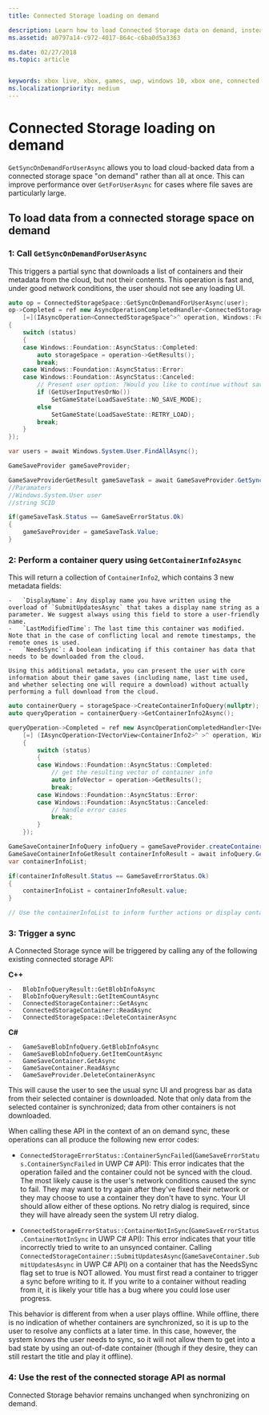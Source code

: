 ```yaml
---
title: Connected Storage loading on demand

description: Learn how to load Connected Storage data on demand, instead of all at once.
ms.assetid: a0797a14-c972-4017-864c-c6ba0d5a3363

ms.date: 02/27/2018
ms.topic: article


keywords: xbox live, xbox, games, uwp, windows 10, xbox one, connected storage
ms.localizationpriority: medium
---
```


# Connected Storage loading on demand

`GetSyncOnDemandForUserAsync` allows you to load cloud-backed data from a connected storage space "on demand" rather than all at once. This can improve performance over `GetForUserAsync` for cases where file saves are particularly large.

## To load data from a connected storage space on demand

### 1:  Call `GetSyncOnDemandForUserAsync`

This triggers a partial sync that downloads a list of containers and their metadata from the cloud, but not their contents. This operation is fast and, under good network conditions, the user should not see any loading UI.

```cpp
auto op = ConnectedStorageSpace::GetSyncOnDemandForUserAsync(user);
op->Completed = ref new AsyncOperationCompletedHandler<ConnectedStorageSpace^>(
    [=](IAsyncOperation<ConnectedStorageSpace^>^ operation, Windows::Foundation::AsyncStatus status)
{
    switch (status)
    {
    case Windows::Foundation::AsyncStatus::Completed:
        auto storageSpace = operation->GetResults();
        break;
    case Windows::Foundation::AsyncStatus::Error:
    case Windows::Foundation::AsyncStatus::Canceled:
        // Present user option: ?Would you like to continue without saving progress??
        if (GetUserInputYesOrNo())
            SetGameState(LoadSaveState::NO_SAVE_MODE);
        else
            SetGameState(LoadSaveState::RETRY_LOAD);
        break;
    }
});
```

```csharp
var users = await Windows.System.User.FindAllAsync();

GameSaveProvider gameSaveProvider;

GameSaveProviderGetResult gameSaveTask = await GameSaveProvider.GetSyncOnDemandForUserAsync(users[0], context.AppConfig.ServiceConfigurationId); 
//Paramaters
//Windows.System.User user
//string SCID

if(gameSaveTask.Status == GameSaveErrorStatus.Ok)
{
    gameSaveProvider = gameSaveTask.Value;
}
```


### 2:  Perform a container query using `GetContainerInfo2Async`

This will return a collection of `ContainerInfo2`, which contains 3 new metadata fields:

    -   `DisplayName`: Any display name you have written using the overload of `SubmitUpdatesAsync` that takes a display name string as a parameter. We suggest always using this field to store a user-friendly name.
    -   `LastModifiedTime`: The last time this container was modified. Note that in the case of conflicting local and remote timestamps, the remote ones is used.
    -   `NeedsSync`: A boolean indicating if this container has data that needs to be downloaded from the cloud.

    Using this additional metadata, you can present the user with core information about their game saves (including name, last time used, and whether selecting one will require a download) without actually performing a full download from the cloud.

```cpp
auto containerQuery = storageSpace->CreateContainerInfoQuery(nullptr); //return list of containers in ConnectedStorageSpace
auto queryOperation = containerQuery->GetContainerInfo2Async();

queryOperation->Completed = ref new AsyncOperationCompletedHandler<IVectorView<ContainerInfo2>^ >( 
    [=] (IAsyncOperation<IVectorView<ContainerInfo2>^ >^ operation, Windows::Foundation::AsyncStatus status)
    {
        switch (status)
        {
        case Windows::Foundation::AsyncStatus::Completed:
            // get the resulting vector of container info
            auto infoVector = operation->GetResults();
            break;
        case Windows::Foundation::AsyncStatus::Error:
        case Windows::Foundation::AsyncStatus::Canceled:
            // handle error cases
            break;
        }
    });
```

```csharp
GameSaveContainerInfoQuery infoQuery = gameSaveProvider.createContainerInfoQuery();
GameSaveContainerInfoGetResult containerInfoResult = await infoQuery.GetContainerInfoAsync();
var containerInfoList;

if(containerInfoResult.Status == GameSaveErrorStatus.Ok)
{
    containerInfoList = containerInfoResult.value;
}

// Use the containerInfoList to inform further actions or display container data to user. 
```

### 3:  Trigger a sync

A Connected Storage synce will be triggered by calling any of the following existing connected storage API:

**C++**

    -   BlobInfoQueryResult::GetBlobInfoAsync
    -   BlobInfoQueryResult::GetItemCountAsync
    -   ConnectedStorageContainer::GetAsync
    -   ConnectedStorageContainer::ReadAsync
    -   ConnectedStorageSpace::DeleteContainerAsync

**C#**

    -   GameSaveBlobInfoQuery.GetBlobInfoAsync
    -   GameSaveBlobInfoQuery.GetItemCountAsync
    -   GameSaveContainer.GetAsync
    -   GameSaveContainer.ReadAsync
    -   GameSaveProvider.DeleteContainerAsync

This will cause the user to see the usual sync UI and progress bar as data from their selected container is downloaded. Note that only data from the selected container is synchronized; data from other containers is not downloaded.

When calling these API in the context of an on demand sync, these operations can all produce the following new error codes:

-   `ConnectedStorageErrorStatus::ContainerSyncFailed`(`GameSaveErrorStatus.ContainerSyncFailed` in UWP C# API): This error indicates that the operation failed and the container could not be synced with the cloud. The most likely cause is the user's network conditions caused the sync to fail. They may want to try again after they've fixed their network or they may choose to use a container they don't have to sync. Your UI should allow either of these options. No retry dialog is required, since they will have already seen the system UI retry dialog.

-   `ConnectedStorageErrorStatus::ContainerNotInSync`(`GameSaveErrorStatus.ContainerNotInSync` in UWP C# API): This error indicates that your title incorrectly tried to write to an unsynced container. Calling `ConnectedStorageContainer::SubmitUpdatesAsync`(`GameSaveContainer.SubmitUpdatesAsync` in UWP C# API) on a container that has the NeedsSync flag set to true is NOT allowed. You must first read a container to trigger a sync before writing to it. If you write to a container without reading from it, it is likely your title has a bug where you could lose user progress.

This behavior is different from when a user plays offline. While offline, there is no indication of whether containers are synchronized, so it is up to the user to resolve any conflicts at a later time. In this case, however, the system knows the user needs to sync, so it will not allow them to get into a bad state by using an out-of-date container (though if they desire, they can still restart the title and play it offline).

### 4:  Use the rest of the connected storage API as normal

Connected Storage behavior remains unchanged when synchronizing on demand.
